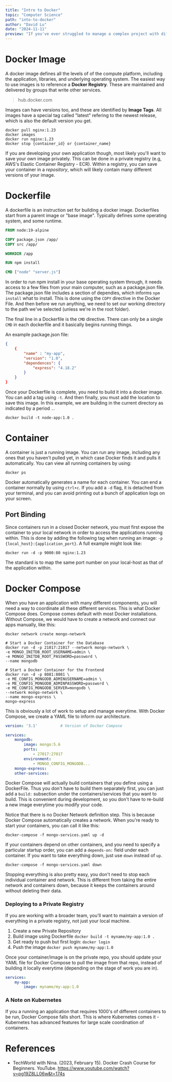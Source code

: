 ```yaml
---
title: "Intro to Docker"
topic: "Computer Science"
path: "into-to-docker"
author: "David Lu"
date: "2024-11-11"
preview: "If you've ever struggled to manage a complex project with different dependencies, then Docker is the tool for you."
---
```


# Docker Image

<v-divider></v-divider>

A docker image defines all the levels of of the compute platform, including the application, libraries, and underlying operating system. The easiest way to use images is to reference a **Docker Registry**. These are maintained and delivered by groups that write other services. 

> hub.docker.com

Images can have versions too, and these are identified by **Image Tags**. All images have a special tag called "latest" refering to the newest release, which is also the default version you get. 

```shell
docker pull nginx:1.23
docker images
docker run nginx:1.23
docker stop {container_id} or {container_name}
```

If you are developing your own application though, most likely you'll want to save your own image privately. This can be done in a private registry (e.g, AWS's Elastic Container Registry - ECR). Within a registry, you can save your container in a *repository*, which will likely contain many different versions of your image. 


# Dockerfile

<v-divider></v-divider>

A dockerfile is an instruction set for building a docker image. Dockerfiles start from a parent image or "base image". Typically defines some operating system, and some runtime. 

```dockerfile
FROM node:19-alpine

COPY package.json /app/
COPY src /app/

WORKDIR /app

RUN npm install

CMD ["node" "server.js"]
```

In order to run npm install in your base operating system through, it needs access to a few files from your main computer, such as a package.json file. The package.json file includes a section of dependies, which informs `npm install` what to install. This is done using the `COPY` directive in the Docker File. And then before we run anything, we need to set our working directory to the path we've selected (unless we're in the root folder). 

The final line in a Dockerfile is the `CMD` directive. There can only be a single `CMD` in each dockerfile and it basically begins running things. 

An example package.json file:

```json
{
    {
        "name" : "my-app",
        "version": "1.0",
        "dependences": {
            "express": "4.18.2"
        }
    }
}
```

Once your Dockerfile is complete, you need to build it into a docker image. You can add a tag using `-t`. And then finally, you must add the location to save this image. In this example, we are building in the current directory as indicated by a period `.`. 

```shell
docker build -t node-app:1.0 .
```

# Container

<v-divider></v-divider>

A container is just a running image. You can run any image, including any ones that you haven't pulled yet, in which case Docker finds it and pulls it automatically. You can view all running containers by using:

```shell
docker ps
```

Docker automatically generates a name for each container. You can end a container normally by using `ctrl+c`. If you add a `-d` flag, it is detached from your terminal, and you can avoid printing out a bunch of application logs on your screen. 


## Port Binding

Since containers run in a closed Docker network, you must first expose the container to your local network in order to access the applications running within. This is done by adding the following tag when running an image: `-p {local_host}:{application_port}`. A full example might look like:

```shell
docker run -d -p 9000:80 nginx:1.23 
```

The standard is to map the same port number on your local-host as that of the application within.  

# Docker Compose

<v-divider></v-divider>

When you have an application with many different components, you will need a way to coordinate all these different services. This is what Docker Compose does. Compose comes default with most Docker installations. Without Compose, we would have to create a network and connect our apps manually, like this:

```shell
docker network create mongo-network

# Start a Docker Container for the Database
docker run -d -p 21017:21017 --network mongo-network \
-e MONGO_INITDB_ROOT_USERNAME=admin \
-e MONGO_INITDB_ROOT_PASSWORD=password \
--name mongodb

# Start a Docker Container for the Frontend
docker run -d -p 8081:8081 \
-e ME_CONFIG_MONGODB_ADMINUSERNAME=admin \
-e ME_CONFIG_MONGODB_ADMINPASSWORD=password \
-e ME_CONFIG_MONGODB_SERVER=mongodb \
--network mongo-network \
--name mongo-express \
mongo-express
```

This is obviously a lot of work to setup and manage everytime. With Docker Compose, we create a YAML file to inform our architecture. 

```yaml
version: '3.1'          # Version of Docker Compose

services: 
    mongodb:            
        image: mongo:5.6
        ports:         
            - 27017:27017
        environment:    
            - MONGO_CONFIG_MONGODB...
    mongo-express:
    other-services:
```

Docker Compose will actually build containers that you define using a DockerFile. Thus you don't have to build them separately first, you can just add a `build:` subsection under the containers/services that you want to build. This is convenient during development, so you don't have to re-build a new image everytime you modify your code. 

Notice that there is no Docker Network definition step. This is because Docker Compose automatically creates a network. When you're ready to start your containers, you can call it like this:

```shell
docker-compose -f mongo-services.yaml up -d
```

If your containers depend on other containers, and you need to specify a particular startup order, you can add a `depends-on:` field under each container. If you want to take everything down, just use `down` instead of `up`. 

```shell
docker-compose -f mongo-services.yaml down
```

Stopping everything is also pretty easy, you don't need to stop each individual container and network. This is different from taking the entire network and containers down, because it keeps the containers around without deleting their data. 

### Deploying to a Private Registry

If you are working with a broader team, you'll want to maintain a version of everything in a private registry, not just your local machine.

1. Create a new Private Repository
2. Build image using Dockerfile `docker build -t myname/my-app:1.0 .`
3. Get ready to push but first login: `docker login`
4. Push the image `docker push myname/my-app:1.0`

Once your container/image is on the private repo, you should update your YAML file for Docker Compose to pull the image from that repo, instead of building it locally everytime (depending on the stage of work you are in).

```yaml
services:
    my-app:
        image: myname/my-app:1.0
```

### A Note on Kubernetes

If you a running an application that requires 1000's of different containers to be run, Docker Compose falls short. This is where Kubernetes comes it - Kubernetes has advanced features for large scale coordination of containers. 


# References

<v-divider :thickness="5"></v-divider>

* TechWorld with Nina. (2023, February 15). Docker Crash Course for Beginners. YouTube. https://www.youtube.com/watch?v=pg19Z8LL06w&t=174s